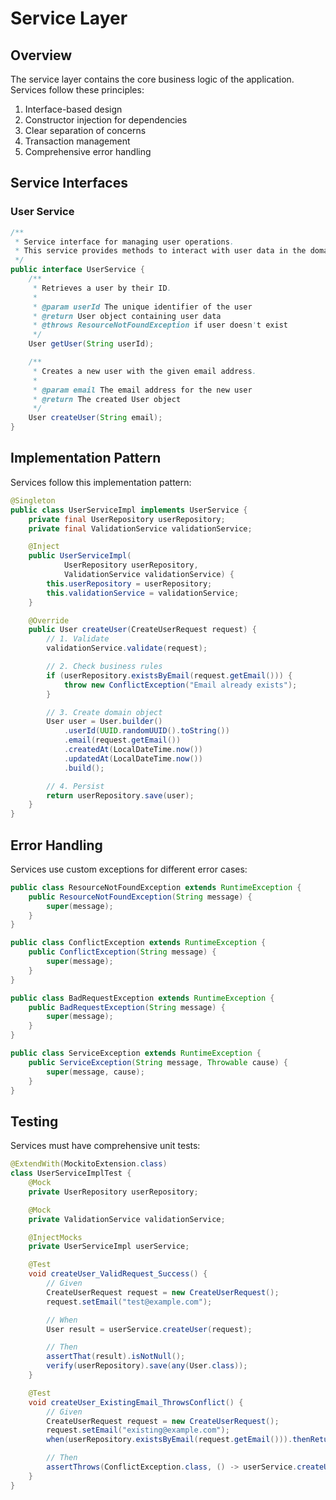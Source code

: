 # Service Layer

## Overview

The service layer contains the core business logic of the application. Services follow these principles:

1. Interface-based design
2. Constructor injection for dependencies
3. Clear separation of concerns
4. Transaction management
5. Comprehensive error handling

## Service Interfaces

### User Service

```java
/**
 * Service interface for managing user operations.
 * This service provides methods to interact with user data in the domain layer.
 */
public interface UserService {
    /**
     * Retrieves a user by their ID.
     *
     * @param userId The unique identifier of the user
     * @return User object containing user data
     * @throws ResourceNotFoundException if user doesn't exist
     */
    User getUser(String userId);

    /**
     * Creates a new user with the given email address.
     *
     * @param email The email address for the new user
     * @return The created User object
     */
    User createUser(String email);
}
```


## Implementation Pattern

Services follow this implementation pattern:

```java
@Singleton
public class UserServiceImpl implements UserService {
    private final UserRepository userRepository;
    private final ValidationService validationService;

    @Inject
    public UserServiceImpl(
            UserRepository userRepository,
            ValidationService validationService) {
        this.userRepository = userRepository;
        this.validationService = validationService;
    }

    @Override
    public User createUser(CreateUserRequest request) {
        // 1. Validate
        validationService.validate(request);

        // 2. Check business rules
        if (userRepository.existsByEmail(request.getEmail())) {
            throw new ConflictException("Email already exists");
        }

        // 3. Create domain object
        User user = User.builder()
            .userId(UUID.randomUUID().toString())
            .email(request.getEmail())
            .createdAt(LocalDateTime.now())
            .updatedAt(LocalDateTime.now())
            .build();

        // 4. Persist
        return userRepository.save(user);
    }
}
```

## Error Handling

Services use custom exceptions for different error cases:

```java
public class ResourceNotFoundException extends RuntimeException {
    public ResourceNotFoundException(String message) {
        super(message);
    }
}

public class ConflictException extends RuntimeException {
    public ConflictException(String message) {
        super(message);
    }
}

public class BadRequestException extends RuntimeException {
    public BadRequestException(String message) {
        super(message);
    }
}

public class ServiceException extends RuntimeException {
    public ServiceException(String message, Throwable cause) {
        super(message, cause);
    }
}
```

## Testing

Services must have comprehensive unit tests:

```java
@ExtendWith(MockitoExtension.class)
class UserServiceImplTest {
    @Mock
    private UserRepository userRepository;

    @Mock
    private ValidationService validationService;

    @InjectMocks
    private UserServiceImpl userService;

    @Test
    void createUser_ValidRequest_Success() {
        // Given
        CreateUserRequest request = new CreateUserRequest();
        request.setEmail("test@example.com");

        // When
        User result = userService.createUser(request);

        // Then
        assertThat(result).isNotNull();
        verify(userRepository).save(any(User.class));
    }

    @Test
    void createUser_ExistingEmail_ThrowsConflict() {
        // Given
        CreateUserRequest request = new CreateUserRequest();
        request.setEmail("existing@example.com");
        when(userRepository.existsByEmail(request.getEmail())).thenReturn(true);

        // Then
        assertThrows(ConflictException.class, () -> userService.createUser(request));
    }
}
``` 